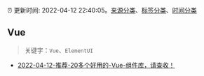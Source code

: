 :alarm_clock: 更新时间: 2022-04-12 22:40:05。[来源分类](../README.md)、[标签分类](../TAGS.md)、[时间分类](../TIMELINE.md)

## Vue


> 关键字：`Vue`、`ElementUI`



- [2022-04-12-推荐-20多个好用的-Vue-组件库，请查收！](https://toutiao.io/k/sskayyw) 